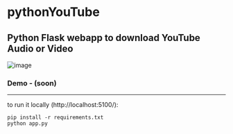 # pythonYouTube
## Python Flask webapp to download YouTube Audio or Video
![image](https://github.com/Benny902/pythonYouTube/assets/73943596/55751416-4654-4723-8443-0a5fe1b812b1)

### Demo - (soon)

---

to run it locally (http://localhost:5100/):
```
pip install -r requirements.txt
python app.py
```
